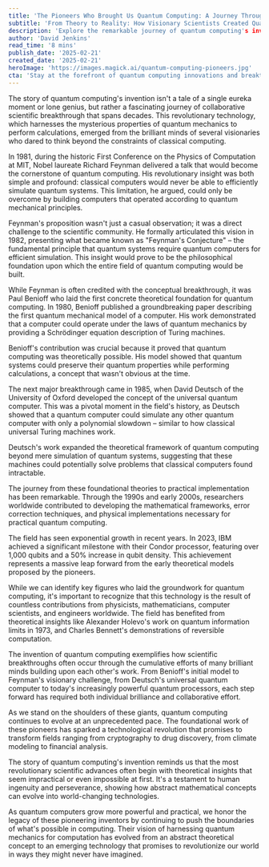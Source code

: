 ```yaml
---
title: 'The Pioneers Who Brought Us Quantum Computing: A Journey Through Scientific Revolution'
subtitle: 'From Theory to Reality: How Visionary Scientists Created Quantum Computing'
description: 'Explore the remarkable journey of quantum computing's invention through the contributions of visionary scientists like Richard Feynman, Paul Benioff, and David Deutsch. From theoretical foundations to today's powerful quantum processors, discover how collaborative scientific breakthroughs transformed an abstract concept into revolutionary technology.'
author: 'David Jenkins'
read_time: '8 mins'
publish_date: '2025-02-21'
created_date: '2025-02-21'
heroImage: 'https://images.magick.ai/quantum-computing-pioneers.jpg'
cta: 'Stay at the forefront of quantum computing innovations and breakthrough discoveries. Follow us on LinkedIn for regular updates on the latest developments in quantum technology and exclusive insights from industry experts.'
---
```


The story of quantum computing's invention isn't a tale of a single eureka moment or lone genius, but rather a fascinating journey of collaborative scientific breakthrough that spans decades. This revolutionary technology, which harnesses the mysterious properties of quantum mechanics to perform calculations, emerged from the brilliant minds of several visionaries who dared to think beyond the constraints of classical computing.

In 1981, during the historic First Conference on the Physics of Computation at MIT, Nobel laureate Richard Feynman delivered a talk that would become the cornerstone of quantum computing. His revolutionary insight was both simple and profound: classical computers would never be able to efficiently simulate quantum systems. This limitation, he argued, could only be overcome by building computers that operated according to quantum mechanical principles.

Feynman's proposition wasn't just a casual observation; it was a direct challenge to the scientific community. He formally articulated this vision in 1982, presenting what became known as "Feynman's Conjecture" – the fundamental principle that quantum systems require quantum computers for efficient simulation. This insight would prove to be the philosophical foundation upon which the entire field of quantum computing would be built.

While Feynman is often credited with the conceptual breakthrough, it was Paul Benioff who laid the first concrete theoretical foundation for quantum computing. In 1980, Benioff published a groundbreaking paper describing the first quantum mechanical model of a computer. His work demonstrated that a computer could operate under the laws of quantum mechanics by providing a Schrödinger equation description of Turing machines.

Benioff's contribution was crucial because it proved that quantum computing was theoretically possible. His model showed that quantum systems could preserve their quantum properties while performing calculations, a concept that wasn't obvious at the time.

The next major breakthrough came in 1985, when David Deutsch of the University of Oxford developed the concept of the universal quantum computer. This was a pivotal moment in the field's history, as Deutsch showed that a quantum computer could simulate any other quantum computer with only a polynomial slowdown – similar to how classical universal Turing machines work.

Deutsch's work expanded the theoretical framework of quantum computing beyond mere simulation of quantum systems, suggesting that these machines could potentially solve problems that classical computers found intractable.

The journey from these foundational theories to practical implementation has been remarkable. Through the 1990s and early 2000s, researchers worldwide contributed to developing the mathematical frameworks, error correction techniques, and physical implementations necessary for practical quantum computing.

The field has seen exponential growth in recent years. In 2023, IBM achieved a significant milestone with their Condor processor, featuring over 1,000 qubits and a 50% increase in qubit density. This achievement represents a massive leap forward from the early theoretical models proposed by the pioneers.

While we can identify key figures who laid the groundwork for quantum computing, it's important to recognize that this technology is the result of countless contributions from physicists, mathematicians, computer scientists, and engineers worldwide. The field has benefited from theoretical insights like Alexander Holevo's work on quantum information limits in 1973, and Charles Bennett's demonstrations of reversible computation.

The invention of quantum computing exemplifies how scientific breakthroughs often occur through the cumulative efforts of many brilliant minds building upon each other's work. From Benioff's initial model to Feynman's visionary challenge, from Deutsch's universal quantum computer to today's increasingly powerful quantum processors, each step forward has required both individual brilliance and collaborative effort.

As we stand on the shoulders of these giants, quantum computing continues to evolve at an unprecedented pace. The foundational work of these pioneers has sparked a technological revolution that promises to transform fields ranging from cryptography to drug discovery, from climate modeling to financial analysis.

The story of quantum computing's invention reminds us that the most revolutionary scientific advances often begin with theoretical insights that seem impractical or even impossible at first. It's a testament to human ingenuity and perseverance, showing how abstract mathematical concepts can evolve into world-changing technologies.

As quantum computers grow more powerful and practical, we honor the legacy of these pioneering inventors by continuing to push the boundaries of what's possible in computing. Their vision of harnessing quantum mechanics for computation has evolved from an abstract theoretical concept to an emerging technology that promises to revolutionize our world in ways they might never have imagined.